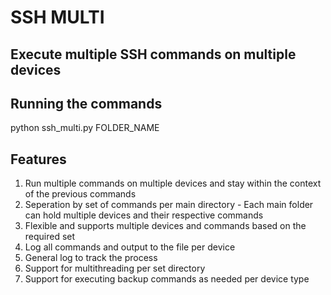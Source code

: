 # SSH MULTI

## Execute multiple SSH commands on multiple devices

## Running the commands
python ssh_multi.py FOLDER_NAME

## Features
1. Run multiple commands on multiple devices and stay within the context of the previous commands
2. Seperation by set of commands per main directory - Each main folder can hold multiple devices and their respective commands
3. Flexible and supports multiple devices and commands based on the required set
4. Log all commands and output to the file per device
5. General log to track the process
6. Support for multithreading per set directory
7. Support for executing backup commands as needed per device type


